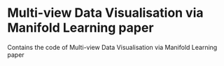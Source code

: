# Multi-view Data Visualisation via Manifold Learning paper
Contains the code of Multi-view Data Visualisation via Manifold Learning paper
